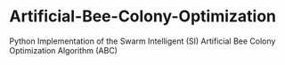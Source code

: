 # Artificial-Bee-Colony-Optimization
Python Implementation of the Swarm Intelligent (SI) Artificial Bee Colony Optimization Algorithm (ABC)
